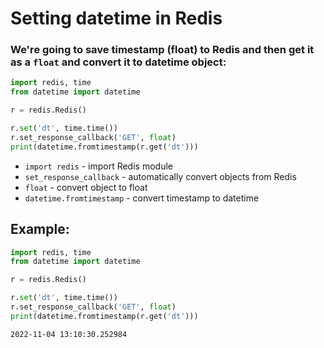 # Setting datetime in Redis

### We're going to save timestamp (float) to Redis and then get it as a `float` and convert it to datetime object:

```python
import redis, time
from datetime import datetime

r = redis.Redis()

r.set('dt', time.time())
r.set_response_callback('GET', float)
print(datetime.fromtimestamp(r.get('dt')))
```

- `import redis` - import Redis module
- `set_response_callback` - automatically convert objects from Redis
- `float` - convert object to float
- `datetime.fromtimestamp` - convert timestamp to datetime

## Example: 
```python
import redis, time
from datetime import datetime

r = redis.Redis()

r.set('dt', time.time())
r.set_response_callback('GET', float)
print(datetime.fromtimestamp(r.get('dt')))
```
```
2022-11-04 13:10:30.252984

```

